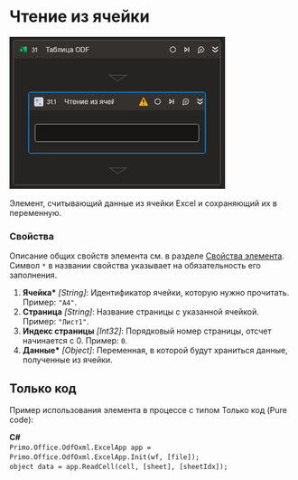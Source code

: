 # Чтение из ячейки

![](../../../../resources/activities/basic/odf/table/Cropped-ReadCell.png)

Элемент, считывающий данные из ячейки Excel и сохраняющий их в переменную.

### Свойства
Описание общих свойств элемента см. в разделе [Свойства элемента](https://docs.primo-rpa.ru/primo-rpa/primo-studio/process/elements#svoistva-elementa).\
Символ `*` в названии свойства указывает на обязательность его заполнения.

1. **Ячейка\*** *[String]*: Идентификатор ячейки, которую нужно прочитать. Пример: `"A4"`.
2. **Страница** *[String]*: Название страницы с указанной ячейкой. Пример: `"Лист1"`.
3. **Индекс страницы** *[Int32]*: Порядковый номер страницы, отсчет начинается с 0. Пример: `0`.
4. **Данные\*** *[Object]*: Переменная, в которой будут храниться данные, полученные из ячейки.

## Только код
Пример использования элемента в процессе с типом Только код (Pure code):  

**C#**  
`Primo.Office.OdfOxml.ExcelApp app = Primo.Office.OdfOxml.ExcelApp.Init(wf, [file]);`  
`object data = app.ReadCell(cell, [sheet], [sheetIdx]);`
